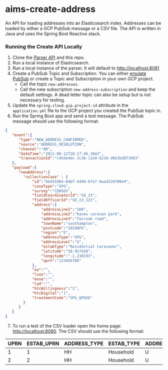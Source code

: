 # aims-create-address

An API for loading addresses into an Elasticsearch index. Addresses can be loaded by either a GCP PubSub message or a CSV file. The API is written in Java and uses the Spring Boot Reactive stack.

### Running the Create API Locally

1. Clone the [Parser API](https://github.com/ONSdigital/aims-address-parser) and this repo.
2. Run a local instance of Elasticsearch.
3. Run a local instance of the parser. It will default to <http://localhost:8081>
4. Create a PubSub Topic and Subscription. You can either [emulate PubSub](https://cloud.google.com/pubsub/docs/emulator) or create a Topic and Subscription in your own GCP project.
   - Call the topic `new-addresses`.
   - Call the new subscription `new-address-subscription` and keep the default settings. A dead letter topic can also be setup but is not necessary for testing.
5. Update the `spring.cloud.gcp.project-id` attribute in the `application.yml` file to the GCP project you created the PubSub topic in.
6. Run the Spring Boot app and send a test message. The PubSub message should use the following format:

  ```json
  {
     "event":{
        "type":"NEW_ADDRESS_CONFIRMED",
        "source":"ADDRESS_RESOLUTION",
        "channel":"AR",
        "dateTime":"2011-08-12T20:17:46.384Z",
        "transactionId":"c45de4dc-3c3b-11e9-b210-d663bd873d93"
     },
     "payload":{
        "newAddress":{
          "collectionCase" : {
              "id":"bbd55984-0dbf-4499-bfa7-0aa4228700e9",
              "caseType":"SPG",
              "survey":"CENSUS",
              "fieldCoordinatorId":"SO_23",
              "fieldOfficerId":"SO_23_123",
              "address":{
                  "addressLine1":"100",
                  "addressLine2":"Kanes caravan park",
                  "addressLine3":"fairoak road",
                  "townName":"southampton",
                  "postcode":"SO190PG",
                  "region":"E",
                  "addressType":"SPG",
                  "addressLevel":"U",
                  "estabType":"Residential Caravaner",
                  "latitude":"50.917428",
                  "longitude":"-1.238193",
                  "uprn":"123456789"
              },
              "oa":"",
              "lsoa":"",
              "msoa":"",
              "lad":"",
              "htcWillingness":"1",
              "htcDigital":"1",
              "treatmentCode":"SPG_QPHSE"
          }
        }
     }
  }
  ```
7. To run a test of the CSV loader open the home page: <http://localhost:8080>. The CSV should use the following format:

  |UPRN|ESTAB_UPRN|ADDRESS_TYPE|ESTAB_TYPE|ADDRESS_LEVEL|ABP_CODE|ORGANISATION_NAME|ADDRESS_LINE1|ADDRESS_LINE2|ADDRESS_LINE3|TOWN_NAME|POSTCODE|LATITUDE|LONGITUDE|OA|LSOA|MSOA|LAD|REGION|HTC_WILLINGNESS|HTC_DIGITAL|TREATMENT_CODE|FIELDCOORDINATOR_ID|FIELDOFFICER_ID|CE_EXPECTED_CAPACITY|CE_SECURE|PRINT_BATCH|
  |---|---|---|---|---|---|---|---|---|---|---|---|---|---|---|---|---|---|---|---|---|---|---|---|---|---|---|
  |1|1|HH|Household|U|RD03||56 Some Avenue|||Townbury|AB12 3CD|51.4732839|-2.5219149|E00073888|E01014624|E02003029|E06000023|E12000009|2|2|HH_LFNR1E|TWH1-HA||0|1||
  |2|2|HH|Household|U|RD04||8 Some Street|||Townbury|AB12 3CD|51.4694158|-2.563189|E00073597|E01014569|E02006890|E06000023|E12000009|4|2|HH_LFNR2E|TWH1-HA||0|0||
